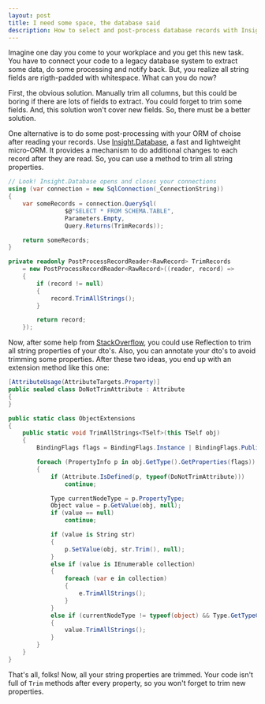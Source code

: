 ```yaml
---
layout: post
title: I need some space, the database said
description: How to select and post-process database records with Insight.Database
---
```


Imagine one day you come to your workplace and you get this new task. You have to connect your code to a legacy database system to extract some data, do some processing and notify back. But, you realize all string fields are rigth-padded with whitespace. What can you do now?

First, the obvious solution. Manually trim all columns, but this could be boring if there are lots of fields to extract. You could forget to trim some fields. And, this solution won't cover new fields. So, there must be a better solution.

One alternative is to do some post-processing with your ORM of choise after reading your records. Use [Insight.Database](https://github.com/jonwagner/Insight.Database), a fast and lightweight micro-ORM. It provides a mechanism to do additional changes to each record after they are read. So, you can use a method to trim all string properties.

```csharp
// Look! Insight.Database opens and closes your connections
using (var connection = new SqlConnection(_ConnectionString))
{
    var someRecords = connection.QuerySql(
                $@"SELECT * FROM SCHEMA.TABLE",
                Parameters.Empty,
                Query.Returns(TrimRecords));

    return someRecords;
}

private readonly PostProcessRecordReader<RawRecord> TrimRecords
	= new PostProcessRecordReader<RawRecord>((reader, record) =>
    {
        if (record != null)
        {
            record.TrimAllStrings();
        }

        return record;
    });
```

Now, after some help from [StackOverflow](https://stackoverflow.com/questions/7726714/trim-all-string-properties), you could use Reflection to trim all string properties of your dto's. Also, you can annotate your dto's to avoid trimming some properties. After these two ideas, you end up with an extension method like this one: 

```csharp
[AttributeUsage(AttributeTargets.Property)]
public sealed class DoNotTrimAttribute : Attribute
{
}

public static class ObjectExtensions
{
    public static void TrimAllStrings<TSelf>(this TSelf obj)
    {
        BindingFlags flags = BindingFlags.Instance | BindingFlags.Public | BindingFlags.NonPublic | BindingFlags.FlattenHierarchy;

        foreach (PropertyInfo p in obj.GetType().GetProperties(flags))
        {
            if (Attribute.IsDefined(p, typeof(DoNotTrimAttribute)))
                continue;

            Type currentNodeType = p.PropertyType;
            Object value = p.GetValue(obj, null);
            if (value == null)
                continue;

            if (value is String str)
            {
                p.SetValue(obj, str.Trim(), null);
            }
            else if (value is IEnumerable collection)
            {
                foreach (var e in collection)
                {
                    e.TrimAllStrings();
                }
            }
            else if (currentNodeType != typeof(object) && Type.GetTypeCode(currentNodeType) == TypeCode.Object)
            {
                value.TrimAllStrings();
            }
        }
    }
}
```

That's all, folks! Now, all your string properties are trimmed. Your code isn't full of `Trim` methods after every property, so you won't forget to trim new properties.